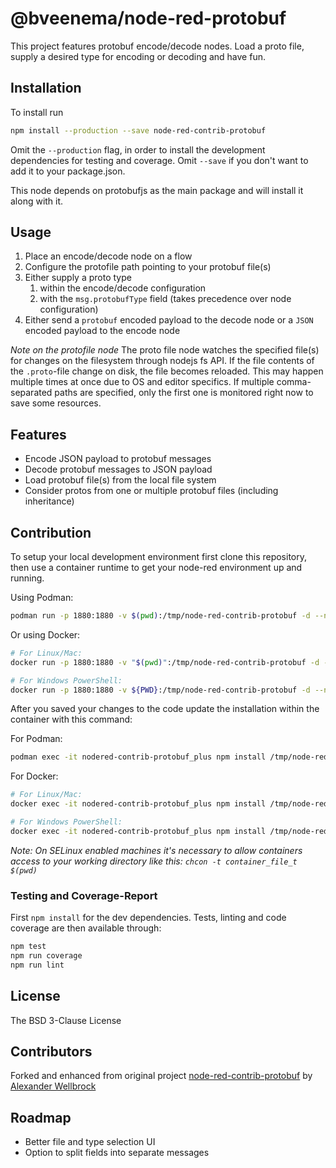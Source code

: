 # @bveenema/node-red-protobuf

This project features protobuf encode/decode nodes. Load a proto file, supply a desired type for encoding or decoding and have fun.

## Installation

To install run

```bash
npm install --production --save node-red-contrib-protobuf 
```

Omit the `--production` flag, in order to install the development dependencies for testing and coverage. Omit `--save` if you don't want to add it to your package.json.

This node depends on protobufjs as the main package and will install it along with it.

## Usage

1. Place an encode/decode node on a flow
2. Configure the protofile path pointing to your protobuf file(s)
3. Either supply a proto type
    1. within the encode/decode configuration
    2. with the `msg.protobufType` field (takes precedence over node configuration)
4. Either send a `protobuf` encoded payload to the decode node or a `JSON` encoded payload to the encode node

*Note on the protofile node* The proto file node watches the specified file(s) for changes on the filesystem through nodejs fs API. If the file contents of the `.proto`-file change on disk, the file becomes reloaded. This may happen multiple times at once due to OS and editor specifics. If multiple comma-separated paths are specified, only the first one is monitored right now to save some resources.

## Features

* Encode JSON payload to protobuf messages
* Decode protobuf messages to JSON payload
* Load protobuf file(s) from the local file system
* Consider protos from one or multiple protobuf files (including inheritance)

## Contribution

To setup your local development environment first clone this repository, then use a container runtime to get your node-red environment up and running.

Using Podman:
```bash
podman run -p 1880:1880 -v $(pwd):/tmp/node-red-contrib-protobuf -d --name nodered-contrib-protobuf_plus nodered/node-red
```

Or using Docker:
```bash
# For Linux/Mac:
docker run -p 1880:1880 -v "$(pwd)":/tmp/node-red-contrib-protobuf -d --name nodered-contrib-protobuf_plus nodered/node-red

# For Windows PowerShell:
docker run -p 1880:1880 -v ${PWD}:/tmp/node-red-contrib-protobuf -d --name nodered-contrib-protobuf_plus nodered/node-red
```

After you saved your changes to the code update the installation within the container with this command:

For Podman:
```bash
podman exec -it nodered-contrib-protobuf_plus npm install /tmp/node-red-contrib-protobuf/ && podman restart nodered-contrib-protobuf_plus
```

For Docker:
```bash
# For Linux/Mac:
docker exec -it nodered-contrib-protobuf_plus npm install /tmp/node-red-contrib-protobuf/ && docker restart nodered-contrib-protobuf_plus

# For Windows PowerShell:
docker exec -it nodered-contrib-protobuf_plus npm install /tmp/node-red-contrib-protobuf/; docker restart nodered-contrib-protobuf_plus 
```

*Note: On SELinux enabled machines it's necessary to allow containers access to your working directory like this: `chcon -t container_file_t $(pwd)`*

### Testing and Coverage-Report

First `npm install` for the dev dependencies. Tests, linting and code coverage are then available through:

```bash
npm test
npm run coverage
npm run lint
```

## License

The BSD 3-Clause License

## Contributors
Forked and enhanced from original project [node-red-contrib-protobuf](https://github.com/w4tsn/node-red-contrib-protobuf) by [Alexander Wellbrock](https://w4tsn.github.io/blog)


## Roadmap

- Better file and type selection UI
- Option to split fields into separate messages
